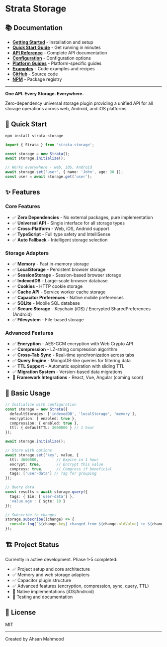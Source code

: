 # Strata Storage

## 📚 Documentation

- **[Getting Started](./docs/getting-started/installation.md)** - Installation and setup
- **[Quick Start Guide](./docs/getting-started/quick-start.md)** - Get running in minutes
- **[API Reference](./docs/api/README.md)** - Complete API documentation
- **[Configuration](./docs/getting-started/configuration.md)** - Configuration options
- **[Platform Guides](./docs/guides/platforms/web.md)** - Platform-specific guides
- **[Examples](./docs/examples/README.md)** - Code examples and recipes
- **[GitHub](https://github.com/aoneahsan/strata-storage)** - Source code
- **[NPM](https://www.npmjs.com/package/strata-storage)** - Package registry

---

**One API. Every Storage. Everywhere.**

Zero-dependency universal storage plugin providing a unified API for all storage operations across web, Android, and iOS platforms.

## 🚀 Quick Start

```bash
npm install strata-storage
```

```typescript
import { Strata } from 'strata-storage';

const storage = new Strata();
await storage.initialize();

// Works everywhere - web, iOS, Android
await storage.set('user', { name: 'John', age: 30 });
const user = await storage.get('user');
```

## ✨ Features

### Core Features
- ✅ **Zero Dependencies** - No external packages, pure implementation
- ✅ **Universal API** - Single interface for all storage types
- ✅ **Cross-Platform** - Web, iOS, Android support
- ✅ **TypeScript** - Full type safety and IntelliSense
- ✅ **Auto Fallback** - Intelligent storage selection

### Storage Adapters
- ✅ **Memory** - Fast in-memory storage
- ✅ **LocalStorage** - Persistent browser storage
- ✅ **SessionStorage** - Session-based browser storage
- ✅ **IndexedDB** - Large-scale browser database
- ✅ **Cookies** - HTTP cookie storage
- ✅ **Cache API** - Service worker cache storage
- ✅ **Capacitor Preferences** - Native mobile preferences
- ✅ **SQLite** - Mobile SQL database
- ✅ **Secure Storage** - Keychain (iOS) / Encrypted SharedPreferences (Android)
- ✅ **Filesystem** - File-based storage

### Advanced Features
- ✅ **Encryption** - AES-GCM encryption with Web Crypto API
- ✅ **Compression** - LZ-string compression algorithm
- ✅ **Cross-Tab Sync** - Real-time synchronization across tabs
- ✅ **Query Engine** - MongoDB-like queries for filtering data
- ✅ **TTL Support** - Automatic expiration with sliding TTL
- ✅ **Migration System** - Version-based data migrations
- 🚧 **Framework Integrations** - React, Vue, Angular (coming soon)

## 📖 Basic Usage

```typescript
// Initialize with configuration
const storage = new Strata({
  defaultStorages: ['indexedDB', 'localStorage', 'memory'],
  encryption: { enabled: true },
  compression: { enabled: true },
  ttl: { defaultTTL: 3600000 } // 1 hour
});

await storage.initialize();

// Store with options
await storage.set('key', value, {
  ttl: 3600000,        // Expire in 1 hour
  encrypt: true,       // Encrypt this value
  compress: true,      // Compress if beneficial
  tags: ['user-data'] // Tag for grouping
});

// Query data
const results = await storage.query({
  tags: { $in: ['user-data'] },
  'value.age': { $gte: 18 }
});

// Subscribe to changes
storage.subscribe((change) => {
  console.log(`${change.key} changed from ${change.oldValue} to ${change.newValue}`);
});
```

## 🏗 Project Status

Currently in active development. Phase 1-5 completed:
- ✅ Project setup and core architecture
- ✅ Memory and web storage adapters
- ✅ Capacitor plugin structure
- ✅ Advanced features (encryption, compression, sync, query, TTL)
- 🚧 Native implementations (iOS/Android)
- 🚧 Testing and documentation

## 📄 License

MIT

---

Created by Ahsan Mahmood